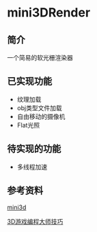 # mini3DRender
## 简介 
一个简易的软光栅渲染器
## 已实现功能
* 纹理加载
* obj类型文件加载
* 自由移动的摄像机
* Flat光照
## 待实现的功能
* 多线程加速

## 参考资料
[mini3d](https://github.com/skywind3000/mini3d)

[3D游戏编程大师技巧](https://book.douban.com/subject/1321769/)
